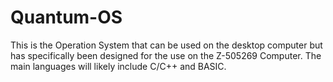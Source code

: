 # Quantum-OS
This is the Operation System that can be used on the desktop computer but has specifically been designed for the use on the Z-505269 Computer. The main languages will likely include C/C++ and BASIC.
